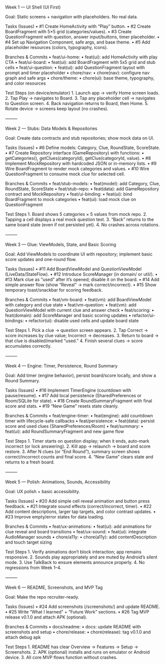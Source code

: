 Week 1 — UI Shell (UI First)

Goal: Static screens + navigation with placeholders. No real data.

Tasks (Issues)
	•	#1 Create HomeActivity with “Play” button.
	•	#2 Create BoardFragment with 5×5 grid (categories/values).
	•	#3 Create QuestionFragment with question, answer input/buttons, timer placeholder.
	•	#4 Set up Navigation Component, safe args, and base theme.
	•	#5 Add placeholder resources (colors, typography, icons).

Branches & Commits
	•	feat/ui-home:
	•	feat(ui): add HomeActivity with play CTA
	•	feat/ui-board:
	•	feat(ui): add BoardFragment with 5x5 grid and stub cells
	•	feat/ui-question:
	•	feat(ui): add QuestionFragment layout with prompt and timer placeholder
	•	chore/nav:
	•	chore(nav): configure nav graph and safe args
	•	chore/theme:
	•	chore(ui): base theme, typography, and color resources

Test Steps (on device/emulator)
	1.	Launch app → verify Home screen loads.
	2.	Tap Play → navigates to Board.
	3.	Tap any placeholder cell → navigates to Question screen.
	4.	Back navigation returns to Board, then Home.
	5.	Rotate device → screens keep layout (no crashes).

⸻

Week 2 — Stubs: Data Models & Repositories

Goal: Create data contracts and stub repositories; show mock data on UI.

Tasks (Issues)
	•	#6 Define models: Category, Clue, RoundState, ScoreState.
	•	#7 Create Repository interface (GameRepository) with functions:
	•	getCategories(), getClues(categoryId), getClue(categoryId, value).
	•	#8 Implement MockRepository with hardcoded JSON or in-memory lists.
	•	#9 Wire BoardFragment to render mock categories and values.
	•	#10 Wire QuestionFragment to consume mock clue for selected cell.

Branches & Commits
	•	feat/stub-models:
	•	feat(model): add Category, Clue, RoundState, ScoreState
	•	feat/stub-repo:
	•	feat(data): add GameRepository contract and MockRepository
	•	feat/ui-binding:
	•	feat(ui): bind BoardFragment to mock categories
	•	feat(ui): load mock clue on QuestionFragment

Test Steps
	1.	Board shows 5 categories × 5 values from mock repo.
	2.	Tapping a cell displays a real mock question text.
	3.	“Back” returns to the same board state (even if not persisted yet).
	4.	No crashes across rotations.

⸻

Week 3 — Glue: ViewModels, State, and Basic Scoring

Goal: Add ViewModels to coordinate UI with repository; implement basic score updates and one-round flow.

Tasks (Issues)
	•	#11 Add BoardViewModel and QuestionViewModel (LiveData/StateFlow).
	•	#12 Introduce ScoreManager (in domain/ or util/).
	•	#13 Mark clue as “used” after it’s opened; disable it on the board.
	•	#14 Add simple answer flow (show “Reveal” → mark correct/incorrect).
	•	#15 Show temporary toast/snackbar for scoring feedback.

Branches & Commits
	•	feat/vm-board:
	•	feat(vm): add BoardViewModel with category and clue state
	•	feat/vm-question:
	•	feat(vm): add QuestionViewModel with current clue and answer check
	•	feat/scoring:
	•	feat(domain): add ScoreManager and basic scoring updates
	•	refactor/ui-bindings:
	•	refactor(ui): disable used cells and update board state

Test Steps
	1.	Pick a clue → question screen appears.
	2.	Tap Correct → score increases by clue value; Incorrect → decreases.
	3.	Return to board → that clue is disabled/marked “used.”
	4.	Finish several clues → score accumulates correctly.

⸻

Week 4 — Engine: Timer, Persistence, Round Summary

Goal: Add timer (engine behavior), persist board/score locally, and show a Round Summary.

Tasks (Issues)
	•	#16 Implement TimerEngine (countdown with pause/resume).
	•	#17 Add local persistence (SharedPreferences or Room/SQLite for state).
	•	#18 Create RoundSummaryFragment with final score and stats.
	•	#19 “New Game” resets state cleanly.

Branches & Commits
	•	feat/engine-timer:
	•	feat(engine): add countdown timer with lifecycle-safe callbacks
	•	feat/persistence:
	•	feat(data): persist score and used clues (SharedPreferences/Room)
	•	feat/summary:
	•	feat(ui): add RoundSummaryFragment and new game flow

Test Steps
	1.	Timer starts on question display; when it ends, auto-mark incorrect (or lock answering).
	2.	Kill app → relaunch → board and score restore.
	3.	After N clues (or “End Round”), summary screen shows correct/incorrect counts and final score.
	4.	“New Game” clears state and returns to a fresh board.

⸻

Week 5 — Polish: Animations, Sounds, Accessibility

Goal: UX polish + basic accessibility.

Tasks (Issues)
	•	#20 Add simple cell reveal animation and button press feedback.
	•	#21 Integrate sound effects (correct/incorrect, timer).
	•	#22 Add content descriptions, larger tap targets, and color contrast updates.
	•	#23 Improve empty/error states for data loading.

Branches & Commits
	•	feat/ux-animations:
	•	feat(ui): add animations for clue reveal and board transitions
	•	feat/ux-sound:
	•	feat(ui): integrate AudioManager sounds
	•	chore/a11y:
	•	chore(a11y): add contentDescription and touch target sizing

Test Steps
	1.	Verify animations don’t block interaction; app remains responsive.
	2.	Sounds play appropriately and are muted by Android’s silent mode.
	3.	Use TalkBack to ensure elements announce properly.
	4.	No regressions from Week 1–4.

⸻

Week 6 — README, Screenshots, and MVP Tag

Goal: Make the repo recruiter-ready.

Tasks (Issues)
	•	#24 Add screenshots (/screenshots/) and update README.
	•	#25 Write “What I learned” + “Future Work” sections.
	•	#26 Tag MVP release v0.1.0 and attach APK (optional).

Branches & Commits
	•	docs/readme:
	•	docs: update README with screenshots and setup
	•	chore/release:
	•	chore(release): tag v0.1.0 and attach debug apk

Test Steps
	1.	README has clear Overview → Features → Setup → Screenshots.
	2.	APK (optional) installs and runs on emulator or Android device.
	3.	All core MVP flows function without crashes.
